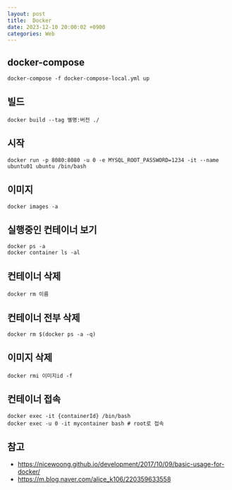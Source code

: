 ```yaml
---
layout: post
title:  Docker
date: 2023-12-10 20:00:02 +0900
categories: Web
---
```

## docker-compose
```
docker-compose -f docker-compose-local.yml up
```

## 빌드
```
docker build --tag 별명:버전 ./
```

## 시작
```
docker run -p 8080:8080 -u 0 -e MYSQL_ROOT_PASSWORD=1234 -it --name ubuntu01 ubuntu /bin/bash
```

## 이미지
```
docker images -a
```

## 실행중인 컨테이너 보기
```
docker ps -a
docker container ls -al
```

## 컨테이너 삭제
```
docker rm 이름
```

## 컨테이너 전부 삭제
```
docker rm $(docker ps -a -q)
```

## 이미지 삭제
```
docker rmi 이미지id -f
```

## 컨테이너 접속
```
docker exec -it {containerId} /bin/bash
docker exec -u 0 -it mycontainer bash # root로 접속
```

## 참고
- <https://nicewoong.github.io/development/2017/10/09/basic-usage-for-docker/>
- <https://m.blog.naver.com/alice_k106/220359633558>